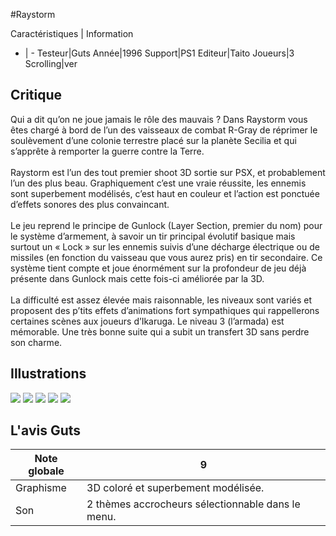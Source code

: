 #Raystorm

Caractéristiques | Information
- | -
Testeur|Guts
Année|1996
Support|PS1
Editeur|Taito
Joueurs|3
Scrolling|ver

## Critique
Qui a dit qu’on ne joue jamais le rôle des mauvais ? Dans Raystorm vous êtes chargé à bord de l’un des vaisseaux de combat R-Gray de réprimer le soulèvement d’une colonie terrestre placé sur la planète Secilia et qui s’apprête à remporter la guerre contre la Terre.<br/><br/>Raystorm est l’un des tout premier shoot 3D sortie sur PSX, et probablement l’un des plus beau. Graphiquement c’est une vraie réussite, les ennemis sont superbement modélisés, c’est haut en couleur et l’action est ponctuée d’effets sonores des plus convaincant.<br/><br/>Le jeu reprend le principe de Gunlock (Layer Section, premier du nom) pour le système d’armement, à savoir un tir principal évolutif basique mais surtout un « Lock » sur les ennemis suivis d’une décharge électrique ou de missiles (en fonction du vaisseau que vous aurez pris) en tir secondaire. Ce système tient compte et joue énormément sur la profondeur de jeu déjà présente dans Gunlock mais cette fois-ci améliorée par la 3D.<br/><br/>La difficulté est assez élevée mais raisonnable, les niveaux sont variés et proposent des p’tits effets d’animations fort sympathiques qui rappellerons certaines scènes aux joueurs d’Ikaruga. Le niveau 3 (l’armada) est mémorable. Une très bonne suite qui a subit un transfert 3D sans perdre son charme.

## Illustrations
![](http://www.shmup.com/images/thumbs/img_fiche_1_298.gif)
![](http://www.shmup.com/images/thumbs/img_fiche_2_298.gif)
![](http://www.shmup.com/images/thumbs/img_fiche_3_298.gif)
![](http://www.shmup.com/images/thumbs/img_fiche_4_298.gif)
![](http://www.shmup.com/images/thumbs/img_fiche_5_298.gif)

## L'avis Guts
Note globale|9
-|-
Graphisme|3D coloré et superbement modélisée.
Son|2 thèmes accrocheurs sélectionnable dans le menu.
